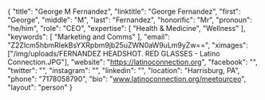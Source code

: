 {
  "title": "George M Fernandez",
  "linktitle": "George Fernandez",
  "first": "George",
  "middle": "M",
  "last": "Fernandez",
  "honorific": "Mr",
  "pronoun": "he/him",
  "role": "CEO",
  "expertise": [
    "Health & Medicine",
    "Wellness"
  ],
  "keywords": [
    "Marketing and Comms"
  ],
  "email": "Z2Zlcm5hbmRlekBsYXRpbm9jb25uZWN0aW9uLm9yZw==",
  "ximages": ["/img/uploads/FERNANDEZ HEADSHOT. RED GLASSES - Latino Connection.JPG"],
  "website": "https://latinoconnection.org",
  "facebook": "",
  "twitter": "",
  "instagram": "",
  "linkedin": "",
  "location": "Harrisburg, PA",
  "phone": "7178058790",
  "bio": "www.latinoconnection.org/meetourceo",
  "layout": "person"
}
